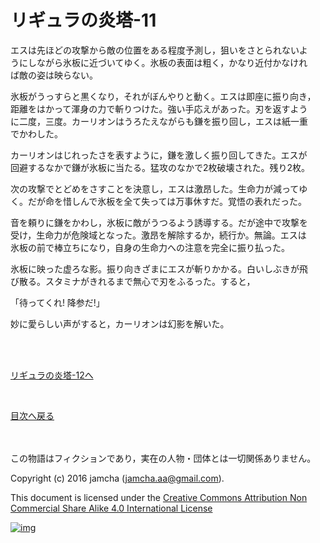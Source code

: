 # リギュラの炎塔-11

エスは先ほどの攻撃から敵の位置をある程度予測し，狙いをさとられないよ  
うにしながら氷板に近づいてゆく。氷板の表面は粗く，かなり近付かなけれ  
ば敵の姿は映らない。  

氷板がうっすらと黒くなり，それがぼんやりと動く。エスは即座に振り向き，  
距離をはかって渾身の力で斬りつけた。強い手応えがあった。刃を返すよう  
に二度，三度。カーリオンはうろたえながらも鎌を振り回し，エスは紙一重  
でかわした。  

カーリオンはじれったさを表すように，鎌を激しく振り回してきた。エスが  
回避するなかで鎌が氷板に当たる。猛攻のなかで2枚破壊された。残り2枚。  

次の攻撃でとどめをさすことを決意し，エスは激昂した。生命力が減ってゆ  
く。だが命を惜しんで氷板を全て失っては万事休すだ。覚悟の表れだった。  

音を頼りに鎌をかわし，氷板に敵がうつるよう誘導する。だが途中で攻撃を  
受け，生命力が危険域となった。激昂を解除するか，続行か。無論。エスは  
氷板の前で棒立ちになり，自身の生命力への注意を完全に振り払った。  

氷板に映った虚ろな影。振り向きざまにエスが斬りかかる。白いしぶきが飛  
び散る。スタミナがきれるまで無心で刃をふるった。すると，  

「待ってくれ! 降参だ!」  

妙に愛らしい声がすると，カーリオンは幻影を解いた。  

<br>  
<br>  

[リギュラの炎塔-12へ](./12.md)  

<br>  

[目次へ戻る](https://github.com/jamcha-aa/EbonyBlades/blob/master/README.md)  

<br>  
<br>  
この物語はフィクションであり，実在の人物・団体とは一切関係ありません。  

Copyright (c) 2016 jamcha (jamcha.aa@gmail.com).  

This document is licensed under the [Creative Commons Attribution Non Commercial Share Alike 4.0 International License](http://creativecommons.org/licenses/by-nc-sa/4.0/deed)  

[![img](http://i.creativecommons.org/l/by-nc-sa/3.0/80x15.png)](http://creativecommons.org/licenses/by-nc-sa/4.0/deed)